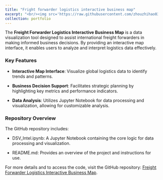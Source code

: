 ```yaml
---
title: "Fright forwarder logistics interactive business map"
excerpt: "<br/><img src='https://raw.githubusercontent.com/zhouzhihao0319/zhouzhihao.github.io/master/images/Fright_forwarder_logistics_interactive_business_map.gif'>"
collection: portfolio
---
```


The **Freight Forwarder Logistics Interactive Business Map** is a data visualization tool designed to assist international freight forwarders in making informed business decisions. By providing an interactive map interface, it enables users to analyze and interpret logistics data effectively.

### Key Features

- **Interactive Map Interface**: Visualize global logistics data to identify trends and patterns.

- **Business Decision Support**: Facilitates strategic planning by highlighting key metrics and performance indicators.

- **Data Analysis**: Utilizes Jupyter Notebook for data processing and visualization, allowing for customizable analysis.

### Repository Overview

The GitHub repository includes:

- DSV_Intel.ipynb: A Jupyter Notebook containing the core logic for data processing and visualization.

- README.md: Provides an overview of the project and instructions for use.

For more details and to access the code, visit the GitHub repository: [Freight Forwarder Logistics Interactive Business Map](https://github.com/zhouzhihao0319/FF_business_map).
